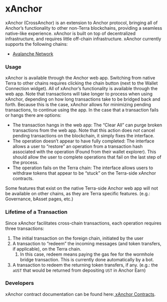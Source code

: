 # xAnchor

xAnchor (CrossAnchor) is an extension to Anchor protocol, bringing all of Anchor’s functionality to other non-Terra blockchains, providing a seamless native-like experience. xAnchor is built on top of decentralized infrastructure, and requires little off-chain infrastructure. xAnchor currently supports the following chains:

* [Avalanche Network](https://www.avax.network)

### Usage

xAnchor is available through the Anchor web app. Switching from native Terra to other chains requires clicking the chain button (next to the Wallet Connection widget). All of xAnchor’s functionality is available through the web app. Note that transactions will take longer to process when using xAnchor, depending on how long transactions take to be bridged back and forth. Because this is the case, xAnchor allows for minimizing pending transactions, to continue using the app. In the case that a transaction fails or hangs there are options:

* The transaction hangs in the web app: The “Clear All” can purge broken transactions from the web app. Note that this action does _not_ cancel pending transactions on the blockchain, it simply fixes the interface.
* The operation doesn’t appear to have fully completed: The interface allows a user to “restore” an operation from a transaction hash associated with the operation (Found from their wallet explorer). This should allow the user to complete operations that fail on the last step of the process.
* The operation fails on the Terra chain: The interface allows users to withdraw tokens that appear to be “stuck” on the Terra-side xAnchor contracts.

Some features that exist on the native Terra-side Anchor web app will not be available on other chains, as they are Terra specific features. (e.g.: Governance, bAsset pages, etc.)

### Lifetime of a Transaction

Since xAnchor facilitates cross-chain transactions, each operation requires three transactions:

1. The initial transaction on the foreign chain, initiated by the user
2. A transaction to “redeem” the incoming messages (and token transfers, if applicable), on the Terra chain.
   1. In this case, redeem means paying the gas fee for the wormhole bridge transaction. This is currently done automatically by a bot.
3. A transaction to redeem the returning token transfers, if any. (e.g.: the `aUST` that would be returned from depositing `UST` in Anchor Earn)

### Developers

xAnchor contract documentation can be found here:[ xAnchor Contracts](xanchor-contracts.md).

